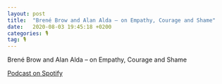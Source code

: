 ```yaml
---
layout: post
title:  "Brené Brow and Alan Alda – on Empathy, Courage and Shame"
date:   2020-08-03 19:45:18 +0200
categories: 🎙️
tag: 🎙️
---
```

Brené Brow and Alan Alda – on Empathy, Courage and Shame

[Podcast on Spotify](https://open.spotify.com/episode/04uiFDb1KRL3aoHwR0PwiL?si=mj0GUK0XRnODtnf8pY5qFw)


